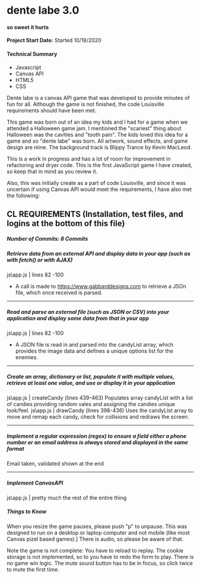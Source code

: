 # dente labe 3.0
####  so sweet it hurts

**Project Start Date:** Started 10/18/2020

#### Technical Summary
  - Javascript
  - Canvas API
  - HTML5
  - CSS


Dente labe is a canvas API game that was developed to provide minutes of fun for all. Although the game is not finished, the code Louisville requirements should have been met.

This game was born out of an idea my kids and I had for a game when we attended a Halloween game jam. I mentioned the "scariest" thing about Halloween was the cavities and "tooth pain". The kids loved this idea for a game and so "dente labe" was born. All artwork, sound effects, and game design are mine. The background track is Blippy Trance by Kevin MacLeod.

This is a work in progress and has a lot of room for improvement in refactoring and dryer code. This is the first JavaScript game I have created, so keep that in mind as you review it.

Also, this was initially create as a part of code Louisville, and since it was uncertain if using Canvas API would meet the requirements, I have also met the following:

CL REQUIREMENTS (Installation, test files, and logins at the bottom of this file)
-------------
##### Number of Commits: 8 Commits


##### Retrieve data from an external API and display data in your app (such as with fetch() or with AJAX)
  js\app.js | lines 82 -100
  - A call is made to https://www.gabbarddesigns.com to retrieve a JSOn file, which once received is parsed.
 -------------

##### Read and parse an external file (such as JSON or CSV) into your application and display some data from that in your app

  js\app.js | lines 82 -100
  - A JSON file is read in and parsed into the candyList array, which provides the image data and defines a unique options list for the enemies.

 -------------

 ##### Create an array, dictionary or list, populate it with multiple values, retrieve at least one value, and use or display it in your application

  js\app.js | createCandy (lines 439-463)  Populates array candyList with a list of candies providing random vales and assigning the candies unique look/feel.
  js\app.js | drawCandy (lines 398-436)  Uses the candyList array to move and remap each candy, check for collisions and redraws the screen.

 -------------

##### Implement a regular expression (regex) to ensure a field either a phone number or an email address is always stored and displayed in the same format

Email taken, validated shown at the end

 -------------
##### Implement CanvasAPI
  js\app.js   |   pretty much the rest of the entire thing

##### Things to Know

When you resize the game pauses, please push "p" to unpause.
This was designed to run on a desktop or laptop computer and not mobile (like most Canvas pizel based games).]
There is audio, so please be aware of that.

Note the game is not complete:
 You have to reload to replay.
 The cookie storage is not implemented, so to you have to redo the form to play.
 There is no game win logic.
 The mute sound button has to be in focus, so click twice to mute the first time.

